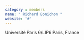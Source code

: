 ```yaml
---
category : members
name: " Richard Bonichon " 
website: '#'
---
```

Université Paris 6/LIP6
Paris, France

